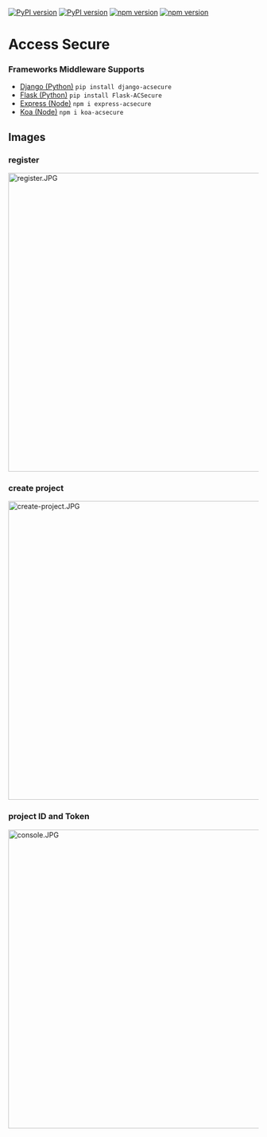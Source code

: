 [![PyPI version](https://badge.fury.io/py/django-acsecure.svg)](https://badge.fury.io/py/django-acsecure)
[![PyPI version](https://badge.fury.io/py/Flask-ACSecure.svg)](https://badge.fury.io/py/Flask-ACSecure)
[![npm version](https://badge.fury.io/js/express-acsecure.svg)](https://badge.fury.io/js/express-acsecure)
[![npm version](https://badge.fury.io/js/koa-acsecure.svg)](https://badge.fury.io/js/koa-acsecure)

# Access Secure

### Frameworks Middleware Supports
 - [Django (Python)](https://github.com/TrentaIcedCoffee/access-secure/tree/master/middlewares/django-acsecure)  `pip install django-acsecure`
 - [Flask (Python)](https://github.com/TrentaIcedCoffee/access-secure/tree/master/middlewares/flask-acsecure) `pip install Flask-ACSecure`
 - [Express (Node)](https://github.com/TrentaIcedCoffee/access-secure/tree/master/middlewares/express-acsecure) `npm i express-acsecure`
 - [Koa (Node)](https://github.com/TrentaIcedCoffee/access-secure/tree/master/middlewares/koa-acsecure) `npm i koa-acsecure`

## Images
### register    
<img alt="register.JPG" src="https://github.com/TrentaIcedCoffee/access-secure/blob/master/images/register.JPG" width="600" />    

### create project    
<img alt="create-project.JPG" src="https://github.com/TrentaIcedCoffee/access-secure/blob/master/images/create-project.JPG" width="600" />    

### project ID and Token    
<img alt="console.JPG" src="https://github.com/TrentaIcedCoffee/access-secure/blob/master/images/console.JPG" width="600" />    
